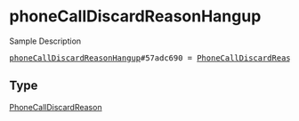 # phoneCallDiscardReasonHangup

Sample Description

<pre>
<a href="../constructor/phoneCallDiscardReasonHangup.md">phoneCallDiscardReasonHangup</a>#57adc690 = <a href="../type/PhoneCallDiscardReason.md">PhoneCallDiscardReason</a>;</pre>

## Type

<a href="../type/PhoneCallDiscardReason.md">PhoneCallDiscardReason</a>

